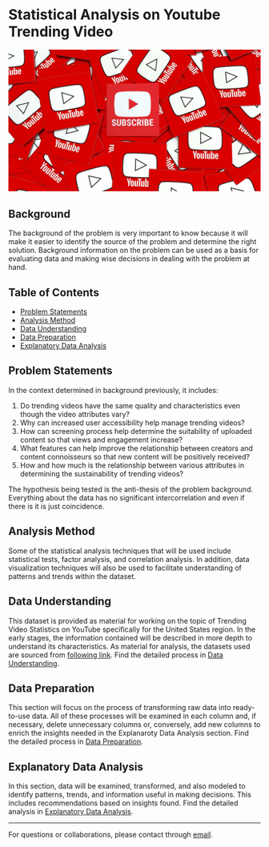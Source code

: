 # Statistical Analysis on Youtube Trending Video
![Project Logo](banner.png)

##  Background
The background of the problem is very important to know because it will make it easier to identify the source of the problem and determine the right solution. Background information on the problem can be used as a basis for evaluating data and making wise decisions in dealing with the problem at hand.

## Table of Contents
- [Problem Statements](#problem-statements)
- [Analysis Method](#analysis-method)
- [Data Understanding](#data-understanding)
- [Data Preparation](#data-preparation)
- [Explanatory Data Analysis](#explanatory-data-analysis)

## Problem Statements
In the context determined in background previously, it includes:
1. Do trending videos have the same quality and characteristics even though the video attributes vary?
2. Why can increased user accessibility help manage trending videos?
3. How can screening process help determine the suitability of uploaded content so that views and engagement increase?
4. What features can help improve the relationship between creators and content connoisseurs so that new content will be positively received?
5. How and how much is the relationship between various attributes in determining the sustainability of trending videos?

The hypothesis being tested is the anti-thesis of the problem background. Everything about the data has no significant intercorrelation and even if there is it is just coincidence.

## Analysis Method
Some of the statistical analysis techniques that will be used include statistical tests, factor analysis, and correlation analysis. In addition, data visualization techniques will also be used to facilitate understanding of patterns and trends within the dataset.

## Data Understanding
This dataset is provided as material for working on the topic of Trending Video Statistics on YouTube specifically for the United States region. In the early stages, the information contained will be described in more depth to understand its characteristics. As material for analysis, the datasets used are sourced from [following link](Datasets.zip). Find the detailed process in [Data Understanding](Data_Understanding.ipynb).

## Data Preparation
This section will focus on the process of transforming raw data into ready-to-use data. All of these processes will be examined in each column and, if necessary, delete unnecessary columns or, conversely, add new columns to enrich the insights needed in the Explanaroty Data Analysis section. Find the detailed process in [Data Preparation](Data_Preparation.ipynb).

## Explanatory Data Analysis
In this section, data will be examined, transformed, and also modeled to identify patterns, trends, and information useful in making decisions. This includes recommendations based on insights found. Find the detailed analysis in [Explanatory Data Analysis](Explanatory_Data_Analysis.ipynb).

---

For questions or collaborations, please contact through [email](mailto:arighymoch@gmail.com).
